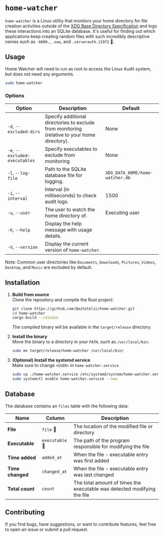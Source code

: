 # `home-watcher`

`home-watcher` is a Linux utility that monitors your home directory for file creation activities outside of the [XDG Base Directory Specification](https://specifications.freedesktop.org/basedir-spec/latest/) and logs these interactions into an SQLite database.
It's useful for finding out which applications keep creating random files with such incredibly descriptive names such as `-6000.`, `.swo`, and `.serverauth.11972` 🤔.

## Usage

Home Watcher will need to run as root to access the Linux Audit system, but does not need any arguments.
```sh
sudo home-watcher
```

### Options
| Option                         | Description                                                                                  | Default                         |
|--------------------------------|----------------------------------------------------------------------------------------------|---------------------------------|
| `-d`, `--excluded-dirs`        | Specify additional directories to exclude from monitoring (relative to your home directory). | None                            |
| `-e`, `--excluded-executables` | Specify executables to exclude from monitoring                                               | None                            |
| `-l`, `--log-file`             | Path to the SQLite database file for logging.                                                | `XDG_DATA_HOME/home-watcher.db` |
| `-i`, `--interval`             | Interval (in milliseconds) to check audit logs.                                              | 1500                            |
| `-u`, `--user`                 | The user to watch the home directory of.                                                     | Executing user                  |
| `-h`, `--help`                 | Display the help message with usage details.                                                 |                                 |
| `-V`, `--version`              | Display the current version of `home-watcher`.                                               |                                 |

Note: Common user directories like `Documents`, `Downloads`, `Pictures`, `Videos`, `Desktop`, and `Music` are excluded by default.

## Installation

1. **Build from source**  
   Clone the repository and compile the Rust project:
   ```bash
   git clone https://github.com/QazCetelic/home-watcher.git
   cd home-watcher
   cargo build --release
   ```
   The compiled binary will be available in the `target/release` directory.

2. **Install the binary**  
   Move the binary to a directory in your `PATH`, such as `/usr/local/bin`:
   ```bash
   sudo mv target/release/home-watcher /usr/local/bin/
   ```
   
3. **(Optional) Install the systemd service**  
   Make sure to change `<USER>` in `home-watcher.service`
   ```bash
   sudo cp ./home-watcher.service /etc/systemd/system/home-watcher.service
   sudo systemctl enable home-watcher.service --now
   ```

## Database
The database contains an `files` table with the following data:

| **Name**         | **Column**      | **Description**                                                          |
|------------------|-----------------|--------------------------------------------------------------------------|
| **File**         | `file` 🔑       | The location of the modified file or directory                           |
| **Executable**   | `executable` 🔑 | The path of the program responsible for modifying the file               |
| **Time added**   | `added_at`      | When the file - executable entry was first added                         |
| **Time changed** | `changed_at`    | When the file - executable entry was last changed                        |
| **Total count**  | `count`         | The total amount of times the executable was detected modifying the file |

## Contributing

If you find bugs, have suggestions, or want to contribute features, feel free to open an issue or submit a pull request.
